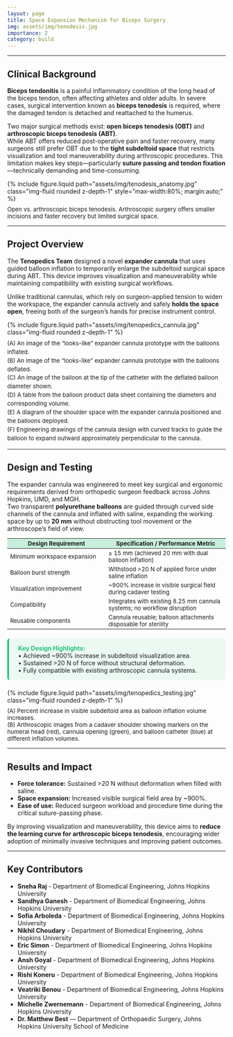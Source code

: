 ```yaml
---
layout: page
title: Space Expansion Mechanism for Biceps Surgery
img: assets/img/tenodesis.jpg
importance: 2
category: build
---
```

---
## Clinical Background

**Biceps tendonitis** is a painful inflammatory condition of the long head of the biceps tendon, often affecting athletes and older adults. In severe cases, surgical intervention known as **biceps tenodesis** is required, where the damaged tendon is detached and reattached to the humerus.  

Two major surgical methods exist: **open biceps tenodesis (OBT)** and **arthroscopic biceps tenodesis (ABT)**.  
While ABT offers reduced post-operative pain and faster recovery, many surgeons still prefer OBT due to the **tight subdeltoid space** that restricts visualization and tool maneuverability during arthroscopic procedures. This limitation makes key steps—particularly **suture passing and tendon fixation**—technically demanding and time-consuming.

<div class="row justify-content-center mt-4">
  <div class="col-sm-8 text-center">
    {% include figure.liquid 
      path="assets/img/tenodesis_anatomy.jpg"
      class="img-fluid rounded z-depth-1"
      style="max-width:80%; margin:auto;" 
    %}
    <div class="caption" style="font-size:0.95em; color:var(--global-text-color-light); margin-top:0.6em;">
      Open vs. arthroscopic biceps tenodesis. Arthroscopic surgery offers smaller incisions and faster recovery but limited surgical space.
    </div>
  </div>
</div>

---

## Project Overview

The **Tenopedics Team** designed a novel **expander cannula** that uses guided balloon inflation to temporarily enlarge the subdeltoid surgical space during ABT. This device improves visualization and maneuverability while maintaining compatibility with existing surgical workflows.

Unlike traditional cannulas, which rely on surgeon-applied tension to widen the workspace, the expander cannula actively and safely **holds the space open**, freeing both of the surgeon’s hands for precise instrument control.

<div class="row justify-content-center mt-4">
  <div class="col-sm-10 text-center">
    {% include figure.liquid 
      path="assets/img/tenopedics_cannula.jpg"
      class="img-fluid rounded z-depth-1"
    %}
    <div class="caption" style="font-size:0.95em; color:var(--global-text-color-light); margin-top:0.6em; line-height:1.5;">
      (A) An image of the “looks-like” expander cannula prototype with the balloons inflated.<br>
      (B) An image of the “looks-like” expander cannula prototype with the balloons deflated.<br>
      (C) An image of the balloon at the tip of the catheter with the deflated balloon diameter shown.<br>
      (D) A table from the balloon product data sheet containing the diameters and corresponding volume.<br>
      (E) A diagram of the shoulder space with the expander cannula positioned and the balloons deployed.<br>
      (F) Engineering drawings of the cannula design with curved tracks to guide the balloon to expand outward approximately perpendicular to the cannula.
    </div>
  </div>
</div>

---

## Design and Testing

The expander cannula was engineered to meet key surgical and ergonomic requirements derived from orthopedic surgeon feedback across Johns Hopkins, UMD, and MGH.  
Two transparent **polyurethane balloons** are guided through curved side channels of the cannula and inflated with saline, expanding the working space by up to **20 mm** without obstructing tool movement or the arthroscope’s field of view.

<div class="table-responsive mt-4 mb-4">
  <table class="table table-bordered" style="font-size:0.95em; border-color:var(--global-divider-color); color:var(--global-text-color); background-color:var(--global-card-bg-color);">
    <thead style="background-color:rgba(37,194,121,0.25); color:var(--global-text-color);">
      <tr>
        <th style="width:45%;">Design Requirement</th>
        <th style="width:55%;">Specification / Performance Metric</th>
      </tr>
    </thead>
    <tbody>
      <tr>
        <td>Minimum workspace expansion</td>
        <td>≥ 15 mm (achieved 20 mm with dual balloon inflation)</td>
      </tr>
      <tr>
        <td>Balloon burst strength</td>
        <td>Withstood >20 N of applied force under saline inflation</td>
      </tr>
      <tr>
        <td>Visualization improvement</td>
        <td>~900% increase in visible surgical field during cadaver testing</td>
      </tr>
      <tr>
        <td>Compatibility</td>
        <td>Integrates with existing 8.25 mm cannula systems; no workflow disruption</td>
      </tr>
      <tr>
        <td>Reusable components</td>
        <td>Cannula reusable; balloon attachments disposable for sterility</td>
      </tr>
    </tbody>
  </table>
</div>

<div class="highlight-box" style="border-left: 4px solid #25c279; background-color: rgba(37,194,121,0.08); padding: 1em 1.5em; border-radius: 6px; margin: 1.5em 0;">
  <strong style="color: #25c279;">Key Design Highlights:</strong><br>
  • Achieved ~900% increase in subdeltoid visualization area.<br>
  • Sustained >20 N of force without structural deformation.<br>
  • Fully compatible with existing arthroscopic cannula systems.
</div>

<div class="row justify-content-center mt-4">
  <div class="col-sm-10 text-center">
    {% include figure.liquid 
      path="assets/img/tenopedics_testing.jpg"
      class="img-fluid rounded z-depth-1"
    %}
    <div class="caption" style="font-size:0.95em; color:var(--global-text-color-light); margin-top:0.6em;">
      (A) Percent increase in visible subdeltoid area as balloon inflation volume increases. <br>
      (B) Arthroscopic images from a cadaver shoulder showing markers on the humeral head (red), cannula opening (green), and balloon catheter (blue) at different inflation volumes.
    </div>
  </div>
</div>

---

## Results and Impact

- **Force tolerance:** Sustained >20 N without deformation when filled with saline.  
- **Space expansion:** Increased visible surgical field area by ~900%.  
- **Ease of use:** Reduced surgeon workload and procedure time during the critical suture-passing phase.  

By improving visualization and maneuverability, this device aims to **reduce the learning curve for arthroscopic biceps tenodesis**, encouraging wider adoption of minimally invasive techniques and improving patient outcomes.

---

## Key Contributors

- **Sneha Raj** - Department of Biomedical Engineering, Johns Hopkins University
- **Sandhya Ganesh** - Department of Biomedical Engineering, Johns Hopkins University
- **Sofia Arboleda** - Department of Biomedical Engineering, Johns Hopkins University
- **Nikhil Choudary** - Department of Biomedical Engineering, Johns Hopkins University
- **Eric Simon** - Department of Biomedical Engineering, Johns Hopkins University
- **Ansh Goyal** - Department of Biomedical Engineering, Johns Hopkins University
- **Rishi Koneru** - Department of Biomedical Engineering, Johns Hopkins University
- **Veatriki Benou** - Department of Biomedical Engineering, Johns Hopkins University
- **Michelle Zwernemann** - Department of Biomedical Engineering, Johns Hopkins University
- **Dr. Matthew Best** — Department of Orthopaedic Surgery, Johns Hopkins University School of Medicine  
